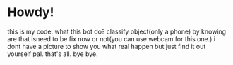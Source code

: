 # Howdy!

this is my code. what this bot do? classify object(only a phone)
by knowing are that isneed to be fix now or not(you can use webcam for this one.)
i dont have a picture to show you what real happen but just find it out yourself pal.
that's all. bye bye.
